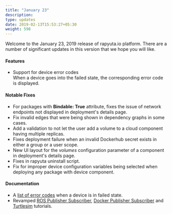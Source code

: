 ```yaml
---
title: "January 23"
description:
type: updates
date: 2019-02-13T15:53:27+05:30
weight: 598
---
```

Welcome to the January 23, 2019 release of rapyuta.io platform. There are a
number of significant updates in this version that we hope you will like.

#### Features
* Support for device error codes    
  When a device goes into the failed state, the corresponding error code is displayed.

#### Notable Fixes
* For packages with **Bindable: True** attribute, fixes the issue of network endpoints not displayed in deployment's details page.
* Fix invalid edges that were being shown in dependency graphs in some cases.
* Add a validation to not let the user add a volume to a cloud component having multiple replicas.
* Fixes deployment failure when an invalid Dockerhub secret exists in either a group or a user scope.
* New UI layout for the *volumes* configuration parameter of a component in deployment's details page.
* Fixes in rapyuta uninstall script.
* Fix for improper device configuration variables being selected when deploying any package with device component.

#### Documentation
* A [list of error codes](/getting-started/add-new-device/device-failed-error-codes) when a device is in failed state.
* Revamped [ROS Publisher Subscriber](/dev-tutorials/ros-publisher-subscriber), [Docker Publisher Subscriber](/dev-tutorials/docker-publisher-subscriber) and [Turtlesim](/dev-tutorials/turtlesim/) tutorials.